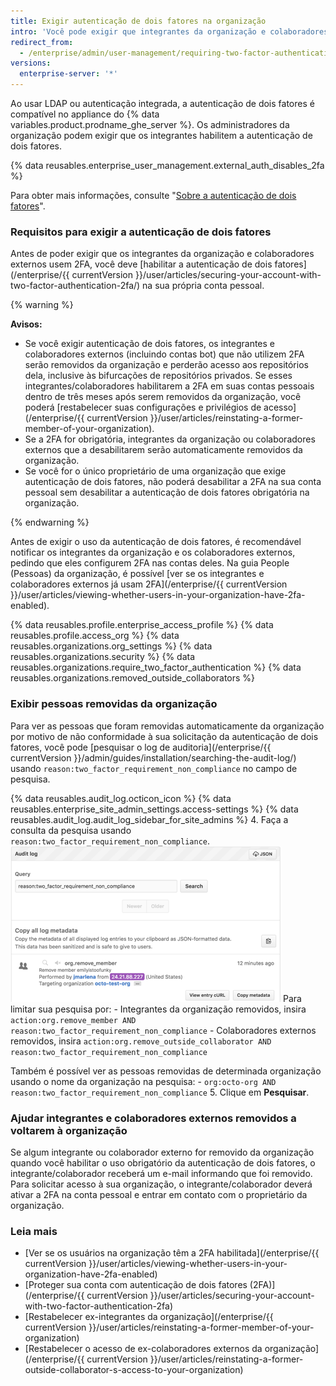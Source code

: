 ```yaml
---
title: Exigir autenticação de dois fatores na organização
intro: 'Você pode exigir que integrantes da organização e colaboradores externos habilitem a autenticação de dois fatores em suas contas pessoais para dificultar o acesso de elementos mal-intencionados a repositórios e configurações da organização.'
redirect_from:
  - /enterprise/admin/user-management/requiring-two-factor-authentication-for-an-organization
versions:
  enterprise-server: '*'
---
```


Ao usar LDAP ou autenticação integrada, a autenticação de dois fatores é compatível no appliance do {% data variables.product.prodname_ghe_server %}. Os administradores da organização podem exigir que os integrantes habilitem a autenticação de dois fatores.

{% data reusables.enterprise_user_management.external_auth_disables_2fa %}

Para obter mais informações, consulte "[Sobre a autenticação de dois fatores](/github/authenticating-to-github/about-two-factor-authentication)".

### Requisitos para exigir a autenticação de dois fatores

Antes de poder exigir que os integrantes da organização e colaboradores externos usem 2FA, você deve [habilitar a autenticação de dois fatores](/enterprise/{{ currentVersion }}/user/articles/securing-your-account-with-two-factor-authentication-2fa/) na sua própria conta pessoal.

{% warning %}

**Avisos:**

- Se você exigir autenticação de dois fatores, os integrantes e colaboradores externos (incluindo contas bot) que não utilizem 2FA serão removidos da organização e perderão acesso aos repositórios dela, inclusive às bifurcações de repositórios privados. Se esses integrantes/colaboradores habilitarem a 2FA em suas contas pessoais dentro de três meses após serem removidos da organização, você poderá [restabelecer suas configurações e privilégios de acesso](/enterprise/{{ currentVersion }}/user/articles/reinstating-a-former-member-of-your-organization).
- Se a 2FA for obrigatória, integrantes da organização ou colaboradores externos que a desabilitarem serão automaticamente removidos da organização.
- Se você for o único proprietário de uma organização que exige autenticação de dois fatores, não poderá desabilitar a 2FA na sua conta pessoal sem desabilitar a autenticação de dois fatores obrigatória na organização.

{% endwarning %}

Antes de exigir o uso da autenticação de dois fatores, é recomendável notificar os integrantes da organização e os colaboradores externos, pedindo que eles configurem 2FA nas contas deles. Na guia People (Pessoas) da organização, é possível [ver se os integrantes e colaboradores externos já usam 2FA](/enterprise/{{ currentVersion }}/user/articles/viewing-whether-users-in-your-organization-have-2fa-enabled).

{% data reusables.profile.enterprise_access_profile %}
{% data reusables.profile.access_org %}
{% data reusables.organizations.org_settings %}
{% data reusables.organizations.security %}
{% data reusables.organizations.require_two_factor_authentication %}
{% data reusables.organizations.removed_outside_collaborators %}

### Exibir pessoas removidas da organização

Para ver as pessoas que foram removidas automaticamente da organização por motivo de não conformidade à sua solicitação da autenticação de dois fatores, você pode [pesquisar o log de auditoria](/enterprise/{{ currentVersion }}/admin/guides/installation/searching-the-audit-log/) usando `reason:two_factor_requirement_non_compliance` no campo de pesquisa.

{% data reusables.audit_log.octicon_icon %}
{% data reusables.enterprise_site_admin_settings.access-settings %}
{% data reusables.audit_log.audit_log_sidebar_for_site_admins %}
4. Faça a consulta da pesquisa usando `reason:two_factor_requirement_non_compliance`. ![Evento de log de auditoria de ferramentas de equipe mostrando usuário removido por motivo de não conformidade com 2FA](/assets/images/help/2fa/2fa_noncompliance_stafftools_audit_log_search.png) Para limitar sua pesquisa por:
    - Integrantes da organização removidos, insira `action:org.remove_member AND reason:two_factor_requirement_non_compliance`
    - Colaboradores externos removidos, insira `action:org.remove_outside_collaborator AND reason:two_factor_requirement_non_compliance`

  Também é possível ver as pessoas removidas de determinada organização usando o nome da organização na pesquisa:
    - `org:octo-org AND reason:two_factor_requirement_non_compliance`
5. Clique em **Pesquisar**.

### Ajudar integrantes e colaboradores externos removidos a voltarem à organização

Se algum integrante ou colaborador externo for removido da organização quando você habilitar o uso obrigatório da autenticação de dois fatores, o integrante/colaborador receberá um e-mail informando que foi removido. Para solicitar acesso à sua organização, o integrante/colaborador deverá ativar a 2FA na conta pessoal e entrar em contato com o proprietário da organização.

### Leia mais

- [Ver se os usuários na organização têm a 2FA habilitada](/enterprise/{{ currentVersion }}/user/articles/viewing-whether-users-in-your-organization-have-2fa-enabled)
- [Proteger sua conta com autenticação de dois fatores (2FA)](/enterprise/{{ currentVersion }}/user/articles/securing-your-account-with-two-factor-authentication-2fa)
- [Restabelecer ex-integrantes da organização](/enterprise/{{ currentVersion }}/user/articles/reinstating-a-former-member-of-your-organization)
- [Restabelecer o acesso de ex-colaboradores externos da organização](/enterprise/{{ currentVersion }}/user/articles/reinstating-a-former-outside-collaborator-s-access-to-your-organization)
